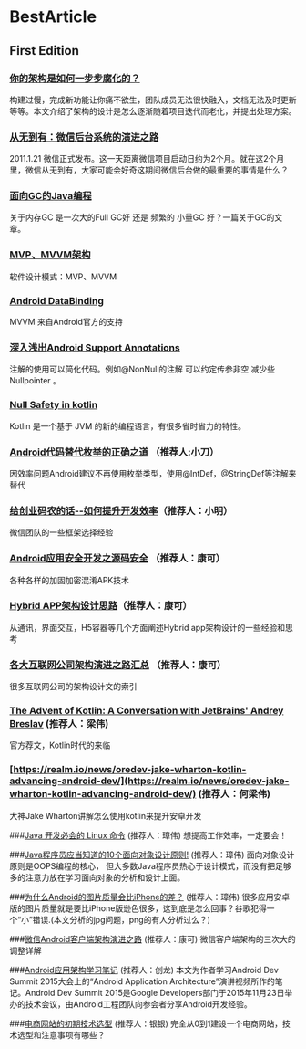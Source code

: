 # BestArticle

## First Edition

### [你的架构是如何一步步腐化的？](http://www.21cto.com/article/75)

构建过慢，完成新功能让你痛不欲生，团队成员无法很快融入，文档无法及时更新等等。本文介绍了架构的设计是怎么逐渐随着项目迭代而老化，并提出处理方案。

### [从无到有：微信后台系统的演进之路](http://www.infoq.com/cn/articles/the-road-of-the-growth-weixin-background)

2011.1.21 微信正式发布。这一天距离微信项目启动日约为2个月。就在这2个月里，微信从无到有，大家可能会好奇这期间微信后台做的最重要的事情是什么？

### [面向GC的Java编程](http://coolshell.cn/articles/11541.html)

关于内存GC  是一次大的Full GC好 还是 频繁的 小量GC 好？一篇关于GC的文章。

### [MVP、MVVM架构](https://github.com/konmik/konmik.github.io/wiki/Introduction-to-Model-View-Presenter-on-Android)

软件设计模式：MVP、MVVM

### [Android DataBinding](https://github.com/LyndonChin/MasteringAndroidDataBinding)

MVVM 来自Android官方的支持


### [深入浅出Android Support Annotations](http://www.jcodecraeer.com/a/anzhuokaifa/androidkaifa/2015/0720/3208.html)

注解的使用可以简化代码。例如@NonNull的注解  可以约定传参非空  减少些Nullpointer 。



### [Null Safety in kotlin](https://kotlinlang.org/docs/reference/null-safety.html)

Kotlin 是一个基于 JVM 的新的编程语言，有很多省时省力的特性。



### [Android代码替代枚举的正确之道](http://www.jianshu.com/p/f8ac84a3e3c1) （推荐人:小刀）

因效率问题Android建议不再使用枚举类型，使用@IntDef，@StringDef等注解来替代


### [给创业码农的话--如何提升开发效率](https://mp.weixin.qq.com/s?__biz=MzAwNDY1ODY2OQ==&mid=400785752&idx=1&sn=e1c166e7fad0892811c9ca9bca6d1540&scene=1&srcid=0123GUJQPmVpHwko66R2kWZj&key=710a5d99946419d943c5e124b4a4ba7bc9ccafbca26d0a06e6502bd27b7c6b3e893225c4e4a14beeecb5bcb2e6ba32a2&ascene=0&uin=MjI1NTE5NDA2Mw%3D%3D&devicetype=iMac+MacBookPro11%2C2+OSX+OSX+10.10.5+build\(14F1021\)&version=11020201&pass_ticket=G14Tx40jnGQZ%2FZ7EjNbpKrGwe9MfgIxyDWR938lfSnrXoLI9N%2FZBpjQHP6EYBnuB)（推荐人：小明）

微信团队的一些框架选择经验



### [Android应用安全开发之源码安全](http://drops.wooyun.org/mobile/12172?hmsr=toutiao.io&utm_medium=toutiao.io&utm_source=toutiao.io) （推荐人：康可）

各种各样的加固加密混淆APK技术




### [Hybrid APP架构设计思路](http://segmentfault.com/a/1190000004263182?f=tt)（推荐人：康可）

从通讯，界面交互，H5容器等几个方面阐述Hybrid app架构设计的一些经验和思考



### [各大互联网公司架构演进之路汇总](http://www.hollischuang.com/archives/1036?hmsr=toutiao.io&utm_medium=toutiao.io&utm_source=toutiao.io)  （推荐人：康可）

很多互联网公司的架构设计文的索引



### [The Advent of Kotlin: A Conversation with JetBrains' Andrey Breslav](http://www.oracle.com/technetwork/articles/java/breslav-1932170.html)  (推荐人：梁伟)

官方荐文，Kotlin时代的来临

### [https://realm.io/news/oredev-jake-wharton-kotlin-advancing-android-dev/](https://realm.io/news/oredev-jake-wharton-kotlin-advancing-android-dev/)  (推荐人：何梁伟)

大神Jake Wharton讲解怎么使用kotlin来提升安卓开发


###[Java 开发必会的 Linux 命令](https://mp.weixin.qq.com/s?__biz=MzAxMzQ3NzQ3Nw==&mid=405664533&idx=3&sn=0a093dc73285dc01b7dc74bef5bb614a&scene=1&srcid=0126onMA2n98ky9JVdTpFLgY&key=710a5d99946419d9de40d10bf274bb86b987336b84be91abb9823d369bfeb757523f165c893c9a92aa7fdcfbb1aac4be&ascene=0&uin=MjI1NTE5NDA2Mw%3D%3D&devicetype=iMac+MacBookPro11%2C2+OSX+OSX+10.10.5+build\(14F1021\)&version=11020201&pass_ticket=n3SkcbGuld4qWyE84%2BT38qwJ9QheYrY5dWqziaIptNgPqgMcezywZQFosROcMdjh) (推荐人：璋伟)
想提高工作效率，一定要会！

###[Java程序员应当知道的10个面向对象设计原则!](https://mp.weixin.qq.com/s?__biz=MzA5MDI1NDEwMw==&mid=401758032&idx=2&sn=98877730bba98855833d0249f53f498d&scene=1&srcid=012632iWvUIu2wtcsLRcZ0bm&key=710a5d99946419d923e2f0bd6106da6e49ef16c3ff0c1d12effc82c9715b7227aae3d363a42f8aa8df6c498858a3c2a5&ascene=0&uin=MjI1NTE5NDA2Mw%3D%3D&devicetype=iMac+MacBookPro11%2C2+OSX+OSX+10.10.5+build\(14F1021\)&version=11020201&pass_ticket=n3SkcbGuld4qWyE84%2BT38qwJ9QheYrY5dWqziaIptNgPqgMcezywZQFosROcMdjh) (推荐人：璋伟)
面向对象设计原则是OOPS编程的核心， 但大多数Java程序员热心于设计模式，而没有把足够多的注意力放在学习面向对象的分析和设计上面。


###[为什么Android的图片质量会比iPhone的差？](https://mp.weixin.qq.com/s?__biz=MzI3MTEzMDI2MA==&mid=404712146&idx=1&sn=4fa42f83526223e618f7b9332caa0081&scene=1&srcid=0128YoVQDImBhtkvnZqEMeHf&key=710a5d99946419d9663ea313b1cdf09ecb49e65f81defbc90d6c69f3045ad5f0e358a17bd47337fe04592a7b59a515cd&ascene=0&uin=MjI1NTE5NDA2Mw%3D%3D&devicetype=iMac+MacBookPro11%2C2+OSX+OSX+10.10.5+build\(14F1021\)&version=11020201&pass_ticket=n3SkcbGuld4qWyE84%2BT38qwJ9QheYrY5dWqziaIptNgPqgMcezywZQFosROcMdjh)  (推荐人：璋伟)
很多应用安卓版的图片质量就是要比iPhone版逊色很多，这到底是怎么回事？谷歌犯得一个“小”错误.(本文分析的jpg问题，png的有人分析过么？)

###[微信Android客户端架构演进之路](http://www.infoq.com/cn/articles/wechat-android-app-architecture) (推荐人：康可)
微信客户端架构的三次大的调整详解

###[Android应用架构学习笔记](https://mp.weixin.qq.com/s?__biz=MzA3ODg4MDk0Ng==&mid=401668447&idx=1&sn=5b6b6c2ea8e415041498634a2b67699a&scene=1&srcid=0202i3wGcdaxs1kXMCDypAEv&key=710a5d99946419d900f51c0fdb3cb2c4d224df2c7df373aef5438d48bb40f0ba593319705c4a725ef3d30d9ed09abd42&ascene=0&uin=MjI1NTE5NDA2Mw%3D%3D&devicetype=iMac+MacBookPro11%2C2+OSX+OSX+10.10.5+build\(14F1021\)&version=11020201&pass_ticket=n3SkcbGuld4qWyE84%2BT38qwJ9QheYrY5dWqziaIptNgPqgMcezywZQFosROcMdjh) (推荐人：创龙)
本文为作者学习Android Dev Summit 2015大会上的“Android Application Architecture”演讲视频所作的笔记。Android Dev Summit 2015是Google Developers部门于2015年11月23日举办的技术会议，由Android工程团队向参会者分享Android开发经验。

###[电商网站的初期技术选型](http://www.infoq.com/cn/articles/e-commerce-web-tech-stack) (推荐人：银银)
完全从0到1建设一个电商网站，技术选型和注意事项有哪些？
